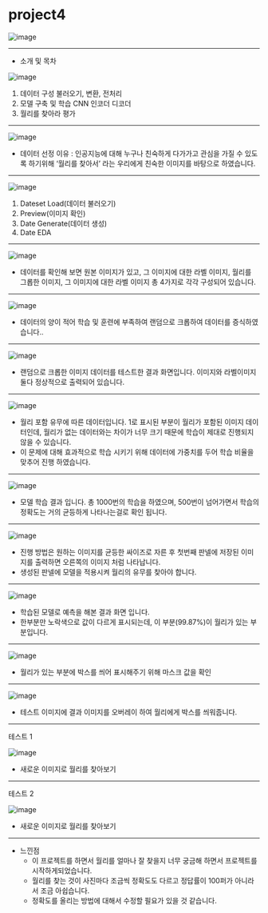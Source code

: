 # project4
![image](https://user-images.githubusercontent.com/97435321/192409663-720f2706-d170-4f5f-91c9-ae2e2a8afbb7.png)

---
- 소개 및 목차

![image](https://user-images.githubusercontent.com/97435321/192409747-ee5c6b04-cb56-4d8e-94fc-52f642cacb4d.png)
1. 데이터 구성
  불러오기, 변환, 전처리
2. 모델 구축 및 학습
  CNN 인코더 디코더
3. 월리를 찾아라
  평가
  
---

![image](https://user-images.githubusercontent.com/97435321/192409943-eb4cbb3b-4996-4c5d-b002-465006dd14b3.png)

- 데이터 선정 이유 : 인공지능에 대해 누구나 친숙하게 다가가고 관심을 가질 수 있도록 하기위해 ‘월리를 찾아서’ 라는 우리에게 친숙한 이미지를 바탕으로 하였습니다.

---

![image](https://user-images.githubusercontent.com/97435321/192410237-37895e22-840c-4b9f-931c-c3bb2b7e79de.png)

1. Dateset Load(데이터 불러오기)
2. Preview(이미지 확인)
3. Date Generate(데이터 생성)
4. Date EDA

---

![image](https://user-images.githubusercontent.com/97435321/192410283-b4225ef0-8347-4221-bdec-515b3db04dcc.png)

- 데이터를 확인해 보면 원본 이미지가 있고, 그 이미지에 대한 라벨 이미지, 월리를 그롭한 이미지, 그 이미지에 대한 라벨 이미지 총 4가지로 각각 구성되어 있습니다.

---

![image](https://user-images.githubusercontent.com/97435321/192410308-83097f04-40a2-42e5-8c50-fcfde7f9c53a.png)

- 데이터의 양이 적어 학습 및 훈련에 부족하여 랜덤으로 크롭하여 데이터를 증식하였습니다..

---

![image](https://user-images.githubusercontent.com/97435321/192410340-014fd70e-c733-4035-bc5c-d71d32af38d7.png)

- 랜덤으로 크롭한 이미지 데이터를 테스트한 결과 화면입니다. 이미지와 라벨이미지 둘다 정상적으로 출력되어 있습니다.

---

![image](https://user-images.githubusercontent.com/97435321/192410383-8e717466-39e7-492f-95e7-8bfdddb21602.png)

- 월리 포함 유무에 따른 데이터입니다. 1로 표시된 부분이 월리가 포함된 이미지 데이터인데, 월리가 없는 데이터와는 차이가 너무 크기 때문에 학습이 제대로 진행되지 않을 수 있습니다.
- 이 문제에 대해 효과적으로 학습 시키기 위해 데이터에 가중치를 두어 학습 비율을 맞추어 진행 하였습니다.

---

![image](https://user-images.githubusercontent.com/97435321/192410412-42d0a2b5-8061-4c3f-be2c-8d34767d598d.png)

- 모델 학습 결과 입니다. 총 1000번의 학습을 하였으며, 500번이 넘어가면서 학습의 정확도는 거의 균등하게 나타나는걸로 확인 됩니다.

---

![image](https://user-images.githubusercontent.com/97435321/192410436-2954615b-2378-4227-84b2-33f5323bad4a.png)


- 진행 방법은 원하는 이미지를 균등한 싸이즈로 자른 후 첫번째 판넬에 저장된 이미지를 출력하면 오른쪽의 이미지 처럼 나타납니다.
- 생성된 판넬에 모델을 적용시켜 월리의 유무를 찾아야 합니다.

---

![image](https://user-images.githubusercontent.com/97435321/192410465-d302195e-ba95-4976-b3e2-09d1b2deec11.png)

- 학습된 모델로 예측을 해본 결과 화면 입니다.
- 한부분만 노락색으로 값이 다르게 표시되는데, 이 부분(99.87%)이 월리가 있는 부분입니다.

---

![image](https://user-images.githubusercontent.com/97435321/192410485-29df18a7-5854-44f6-962a-87437f815db9.png)

- 월리가 있는 부분에 박스를 씌어 표시해주기 위해 마스크 값을 확인

---

![image](https://user-images.githubusercontent.com/97435321/192410498-a395db69-8852-4b6b-86d2-4e5530f401f9.png)

- 테스트 이미지에 결과 이미지를 오버레이 하여 월리에게 박스를 씌워줍니다.

---

테스트 1

![image](https://user-images.githubusercontent.com/97435321/192410516-7532ecd6-e878-4261-b54b-3414f8e97d32.png)

- 새로운 이미지로 월리를 찾아보기

---

테스트 2

![image](https://user-images.githubusercontent.com/97435321/192410585-ac5ff988-1adf-4950-8cb8-07566f7f3a41.png)

- 새로운 이미지로 월리를 찾아보기


---

- 느낀점
    - 이 프로젝트를 하면서 월리를 얼마나 잘 찾을지 너무 궁금해 하면서 프로젝트를 시작하게되었습니다.
    - 월리를 찾는 것이 사진마다 조금씩 정확도도 다르고 정답률이 100퍼가 아니라서 조금 아쉽습니다.
    - 정확도를 올리는 방법에 대해서 수정할 필요가 있을 것 같습니다.

